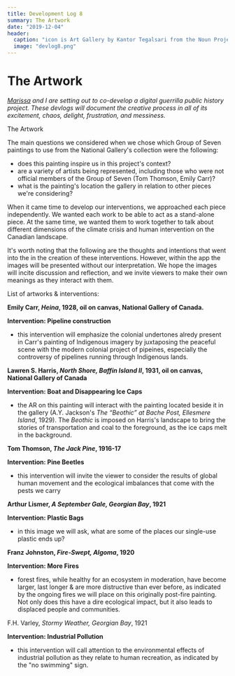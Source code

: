 ```yaml
---
title: Development Log 8
summary: The Artwork
date: "2019-12-04" 
header:
  caption: "icon is Art Gallery by Kantor Tegalsari from the Noun Project"
  image: "devlog8.png"
--- 
```

# The Artwork
*[Marissa](https://marissafoley.netlify.com/) and I are setting out to co-develop a digital guerrilla public history project. These devlogs will document the creative process in all of its excitement, chaos, delight, frustration, and messiness.*

The Artwork 

The main questions we considered when we chose which Group of Seven paintings to use from the National Gallery's collection were the following:  

+ does this painting inspire us in this project's context?
+ are a variety of artists being represented, including those who were not official members of the Group of Seven (Tom Thomson, Emily Carr)? 
+ what is the painting's location the gallery in relation to other pieces we're considering? 

When it came time to develop our interventions, we approached each piece independently. We wanted each work to be able to act as a stand-alone piece. At the same time, we wanted them to work together to talk about different dimensions of the climate crisis and human intervention on the Canadian landscape. 

It's worth noting that the following are the thoughts and intentions that went into the in the creation of these interventions. However, within the app the images will be presented without our interpretation. We hope the images will incite discussion and reflection, and we invite viewers to make their own meanings as they interact with them. 

List of artworks & interventions: 

**Emily Carr, *Heina*, 1928, oil on canvas, National Gallery of Canada.** 

**Intervention: Pipeline construction** 

+ this intervention will emphasize the colonial undertones alredy present in Carr's painting of Indigenous imagery by juxtaposing the peaceful scene with the modern colonial project of pipeines, especially the controversy of pipelines running through Indigenous lands. 

**Lawren S. Harris, *North Shore, Baffin Island II*, 1931, oil on canvas, National Gallery of Canada**

**Intervention: Boat and Disappearing Ice Caps** 

+ the AR on this painting will interact with the painting located beside it in the gallery (A.Y. Jackson's *The “Beothic” at Bache Post, Ellesmere Island*, 1929). The *Beothic* is imposed on Harris's landscape to bring the stories of transportation and coal to the foreground, as the ice caps melt in the background. 

**Tom Thomson, *The Jack Pine*, 1916-17**

**Intervention: Pine Beetles** 

+ this intervention will invite the viewer to consider the results of global human movement and the ecological imbalances that come with the pests we carry 

**Arthur Lismer, *A September Gale, Georgian Bay*, 1921**

**Intervention: Plastic Bags** 

+ in this image we will ask, what are some of the places our single-use plastic ends up? 

**Franz Johnston, *Fire-Swept, Algoma*, 1920**

**Intervention: More Fires**

+ forest fires, while healthy for an ecosystem in moderation, have become larger, last longer & are more distructive than ever before, as indicated by the ongoing fires we will place on this originally post-fire painting. Not only does this have a dire ecological impact, but it also leads to displaced people and communities. 

F.H. Varley, *Stormy Weather, Georgian Bay*, 1921

**Intervention: Industrial Pollution**

+ this intervention will call attention to the environmental effects of industrial pollution as they relate to human recreation, as indicated by the "no swimming" sign. 
